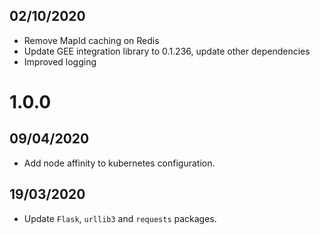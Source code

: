## 02/10/2020

- Remove MapId caching on Redis
- Update GEE integration library to 0.1.236, update other dependencies
- Improved logging 

# 1.0.0

## 09/04/2020

- Add node affinity to kubernetes configuration.

## 19/03/2020

- Update `Flask`, `urllib3` and `requests` packages.
